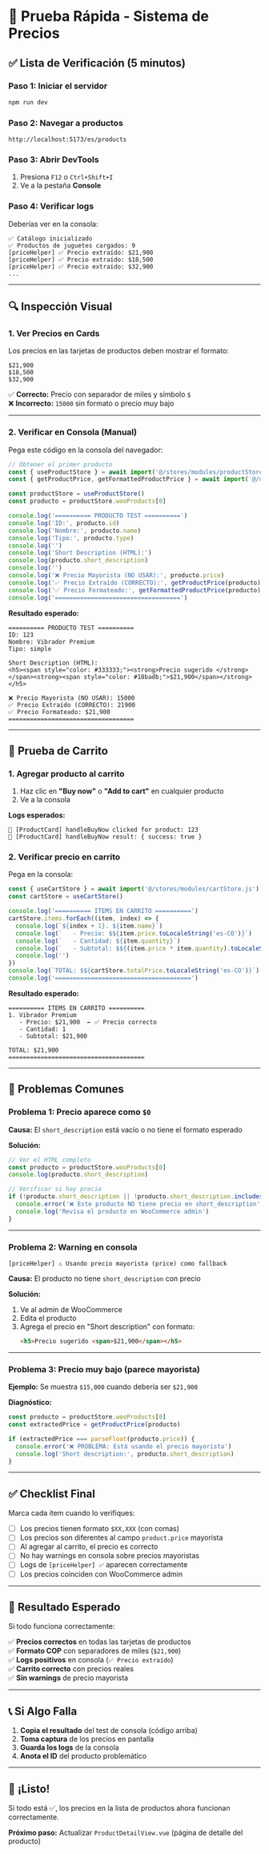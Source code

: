 # 🚀 Prueba Rápida - Sistema de Precios

## ✅ Lista de Verificación (5 minutos)

### Paso 1: Iniciar el servidor
```bash
npm run dev
```

### Paso 2: Navegar a productos
```
http://localhost:5173/es/products
```

### Paso 3: Abrir DevTools
1. Presiona `F12` o `Ctrl+Shift+I`
2. Ve a la pestaña **Console**

### Paso 4: Verificar logs
Deberías ver en la consola:
```
✅ Catálogo inicializado
✅ Productos de juguetes cargados: 9
[priceHelper] ✅ Precio extraído: $21,900
[priceHelper] ✅ Precio extraído: $18,500
[priceHelper] ✅ Precio extraído: $32,900
...
```

---

## 🔍 Inspección Visual

### 1. Ver Precios en Cards
Los precios en las tarjetas de productos deben mostrar el formato:
```
$21,900
$18,500
$32,900
```

✅ **Correcto:** Precio con separador de miles y símbolo `$`  
❌ **Incorrecto:** `15000` sin formato o precio muy bajo

---

### 2. Verificar en Consola (Manual)

Pega este código en la consola del navegador:

```javascript
// Obtener el primer producto
const { useProductStore } = await import('@/stores/modules/productStore.js')
const { getProductPrice, getFormattedProductPrice } = await import('@/utils/priceHelper.js')

const productStore = useProductStore()
const producto = productStore.wooProducts[0]

console.log('========== PRODUCTO TEST ==========')
console.log('ID:', producto.id)
console.log('Nombre:', producto.name)
console.log('Tipo:', producto.type)
console.log('')
console.log('Short Description (HTML):')
console.log(producto.short_description)
console.log('')
console.log('❌ Precio Mayorista (NO USAR):', producto.price)
console.log('✅ Precio Extraído (CORRECTO):', getProductPrice(producto))
console.log('✅ Precio Formateado:', getFormattedProductPrice(producto))
console.log('===================================')
```

**Resultado esperado:**
```
========== PRODUCTO TEST ==========
ID: 123
Nombre: Vibrador Premium
Tipo: simple

Short Description (HTML):
<h5><span style="color: #333333;"><strong>Precio sugerido </strong></span><strong><span style="color: #18badb;">$21,900</span></strong></h5>

❌ Precio Mayorista (NO USAR): 15000
✅ Precio Extraído (CORRECTO): 21900
✅ Precio Formateado: $21,900
===================================
```

---

## 🛒 Prueba de Carrito

### 1. Agregar producto al carrito
1. Haz clic en **"Buy now"** o **"Add to cart"** en cualquier producto
2. Ve a la consola

**Logs esperados:**
```
🔵 [ProductCard] handleBuyNow clicked for product: 123
🔵 [ProductCard] handleBuyNow result: { success: true }
```

### 2. Verificar precio en carrito

Pega en la consola:
```javascript
const { useCartStore } = await import('@/stores/modules/cartStore.js')
const cartStore = useCartStore()

console.log('========== ITEMS EN CARRITO ==========')
cartStore.items.forEach((item, index) => {
  console.log(`${index + 1}. ${item.name}`)
  console.log(`   - Precio: $${item.price.toLocaleString('es-CO')}`)
  console.log(`   - Cantidad: ${item.quantity}`)
  console.log(`   - Subtotal: $${(item.price * item.quantity).toLocaleString('es-CO')}`)
  console.log('')
})
console.log(`TOTAL: $${cartStore.totalPrice.toLocaleString('es-CO')}`)
console.log('======================================')
```

**Resultado esperado:**
```
========== ITEMS EN CARRITO ==========
1. Vibrador Premium
   - Precio: $21,900  ← ✅ Precio correcto
   - Cantidad: 1
   - Subtotal: $21,900

TOTAL: $21,900
======================================
```

---

## 🐛 Problemas Comunes

### Problema 1: Precio aparece como `$0`
**Causa:** El `short_description` está vacío o no tiene el formato esperado

**Solución:**
```javascript
// Ver el HTML completo
const producto = productStore.wooProducts[0]
console.log(producto.short_description)

// Verificar si hay precio
if (!producto.short_description || !producto.short_description.includes('$')) {
  console.error('❌ Este producto NO tiene precio en short_description')
  console.log('Revisa el producto en WooCommerce admin')
}
```

---

### Problema 2: Warning en consola
```
[priceHelper] ⚠️ Usando precio mayorista (price) como fallback
```

**Causa:** El producto no tiene `short_description` con precio

**Solución:** 
1. Ve al admin de WooCommerce
2. Edita el producto
3. Agrega el precio en "Short description" con formato:
   ```html
   <h5>Precio sugerido <span>$21,900</span></h5>
   ```

---

### Problema 3: Precio muy bajo (parece mayorista)
**Ejemplo:** Se muestra `$15,000` cuando debería ser `$21,900`

**Diagnóstico:**
```javascript
const producto = productStore.wooProducts[0]
const extractedPrice = getProductPrice(producto)

if (extractedPrice === parseFloat(producto.price)) {
  console.error('❌ PROBLEMA: Está usando el precio mayorista')
  console.log('Short description:', producto.short_description)
}
```

---

## ✅ Checklist Final

Marca cada item cuando lo verifiques:

- [ ] Los precios tienen formato `$XX,XXX` (con comas)
- [ ] Los precios son diferentes al campo `product.price` mayorista
- [ ] Al agregar al carrito, el precio es correcto
- [ ] No hay warnings en consola sobre precios mayoristas
- [ ] Logs de `[priceHelper] ✅` aparecen correctamente
- [ ] Los precios coinciden con WooCommerce admin

---

## 🎯 Resultado Esperado

Si todo funciona correctamente:

✅ **Precios correctos** en todas las tarjetas de productos  
✅ **Formato COP** con separadores de miles (`$21,900`)  
✅ **Logs positivos** en consola (`✅ Precio extraído`)  
✅ **Carrito correcto** con precios reales  
✅ **Sin warnings** de precio mayorista  

---

## 📞 Si Algo Falla

1. **Copia el resultado** del test de consola (código arriba)
2. **Toma captura** de los precios en pantalla
3. **Guarda los logs** de la consola
4. **Anota el ID** del producto problemático

---

## 🎉 ¡Listo!

Si todo está ✅, los precios en la lista de productos ahora funcionan correctamente.

**Próximo paso:** Actualizar `ProductDetailView.vue` (página de detalle del producto)



